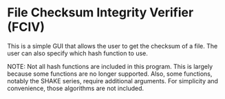 # File Checksum Integrity Verifier (FCIV)
This is a simple GUI that allows the user to get the checksum of a file. The user can also specify which hash function to use.

NOTE: Not all hash functions are included in this program. This is largely because some functions are no longer supported. Also, some functions, notably the SHAKE series, require additional arguments. For simplicity and convenience, those algorithms are not included.